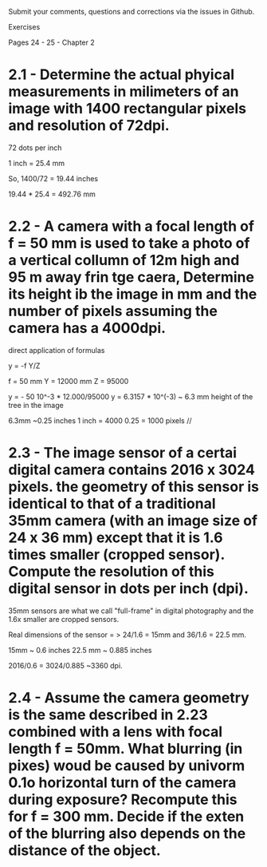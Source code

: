 Submit your comments, questions and corrections via the issues in Github.

Exercises

Pages 24 - 25 - Chapter 2


# 2.1 - Determine the actual phyical measurements in milimeters of an image with 1400 rectangular pixels and resolution of 72dpi.

72 dots per inch

1 inch = 25.4 mm


So, 1400/72 = 19.44 inches

19.44 * 25.4 = 492.76 mm

# 2.2  - A camera with a focal length of f = 50 mm is used to take a photo of a vertical collumn of 12m high and 95 m away frin tge caera, Determine its height ib the image in mm and the number of pixels assuming the camera has a 4000dpi.


direct application of formulas

y = -f Y/Z

f = 50 mm
Y = 12000 mm
Z = 95000

y = - 50 10^-3 * 12.000/95000
y = 6.3157 * 10^(-3) ~ 6.3 mm height of the tree in the image

6.3mm ~0.25 inches
1 inch = 4000
0.25 = 1000 pixels //


# 2.3 - The image sensor of a certai digital camera contains 2016 x 3024 pixels. the geometry of this sensor is identical to that of a traditional 35mm camera (with an image size of 24 x 36 mm) except that it is 1.6 times smaller (cropped sensor). Compute the resolution of this digital sensor in dots per inch (dpi).


 35mm sensors are what we call "full-frame" in digital photography and the 1.6x smaller are cropped sensors.

 Real dimensions of the sensor = > 24/1.6 = 15mm  and 36/1.6 = 22.5 mm.

 15mm ~ 0.6 inches
 22.5 mm ~ 0.885 inches

 2016/0.6 = 3024/0.885 ~3360 dpi.

 # 2.4 - Assume the camera geometry is the same described in 2.23 combined with a lens with focal length f = 50mm. What blurring (in pixes) woud be caused by univorm 0.1o horizontal turn of the camera during exposure? Recompute this for f = 300 mm. Decide if the exten of the blurring also depends on the distance of the object.



